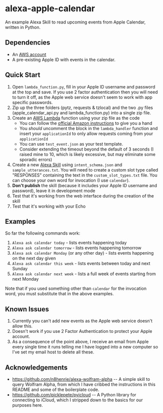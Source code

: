 # alexa-apple-calendar

An example Alexa Skill to read upcoming events from Apple Calendar, written in Python.

## Dependencies

- An [AWS account](https://console.aws.amazon.com/console/home)
- A pre-existing Apple ID with events in the calendar.

## Quick Start

1. Open `lambda_function.py`, fill in your Apple ID username and password at the top and save. If you use 2 factor authentication then you will need to turn it off, as the Apple web service doesn't seem to work with app specific passwords.
1. Zip up the three folders (pytz, requests & tzlocal) and the two .py files (apple_calendar_api.py and lambda_function.py) into a single zip file.
1. Create an [AWS Lambda](https://console.aws.amazon.com/console/home) function
   using your zip file as the code
   - You can follow the [official Amazon
     instructions](https://developer.amazon.com/public/solutions/alexa/alexa-skills-kit/docs/developing-an-alexa-skill-as-a-lambda-function)
     to give you a hand
   - You *should* uncomment the block in the `lambda_handler` function and
     insert your `applicationId` to only allow requests coming from your
     `applicationId`
   - You can use `test_event.json` as your test template.
   - Consider extending the timeout beyond the default of 3 seconds (I raised mine to 10, which is likely excessive, but may eliminate some sporadic errors)
1. Create a new [Alexa
   Skill](https://developer.amazon.com/edw/home.html#/skill/create) using
   `intent_schema.json` and `sample_utterances.txt`. You will need to create a custom slot type called "RESPONSES" containing the text in the `custom_slot_types.txt` file. You can choose your own word for invocation (I use `calendar`).
1. **Don't publish** the skill (because it includes your Apple ID username and password), leave it in development mode
1. Test that it's working from the web interface during the creation of the
   skill
1. Test that it's working with your Echo

## Examples

So far the following commands work:

1. `Alexa ask calendar today` - lists events happening today
1. `Alexa ask calendar tomorrow` - lists events happening tomorrow
1. `Alexa ask calendar Monday` (or any other day) - lists events happening on the next day given
1. `Alexa ask calendar this week` - lists events between today and next Sunday
1. `Alexa ask calendar next week` - lists a full week of events starting from next Monday

Note that if you used something other than `calendar` for the invocation word, you must substitute that in the above examples.

## Known Issues

1. Currently you can't add new events as the Apple web service doesn't allow this.
1. Doesn't work if you use 2 Factor Authentication to protect your Apple account.
1. As a consequence of the point above, I receive an email from Apple every single time it runs telling me I have logged into a new computer so I've set my email host to delete all these.

## Acknowledgements

- <https://github.com/n8henrie/alexa-wolfram-alpha> -- A simple skill to query Wolfram Alpha, from which I have cribbed the instructions in this README and some of the boilerplate code.
- <https://github.com/picklepete/pyicloud> -- A Python library for connecting to iCloud, which I stripped down to the basics for our purposes here.
